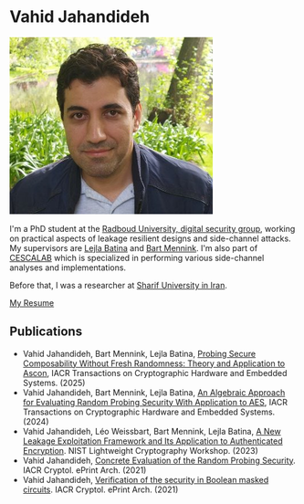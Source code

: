 # Vahid Jahandideh

![Vahid](vahid1.jpg)

I'm a PhD student at the [Radboud University, digital security group](https://www.ru.nl/dis/), working on practical aspects of leakage resilient  designs and side-channel attacks.
My supervisors are [Lejla Batina](https://www.cs.ru.nl/~lejla/) and [Bart Mennink](https://www.cs.ru.nl/~bmennink/). I'm also part of [CESCALAB](https://cescalab.cs.ru.nl/) which is specialized in performing various side-channel analyses and implementations.



Before that, I was a researcher at [Sharif University in Iran](https://en.sharif.edu/).

[My Resume](Vahid_Jahandideh_resume.pdf)



## Publications 
- Vahid Jahandideh, Bart Mennink, Lejla Batina, [Probing Secure Composability Without Fresh Randomness: Theory and Application to Ascon](https://tches.iacr.org/index.php/TCHES/article/view/12435/12163), IACR Transactions on Cryptographic Hardware and Embedded Systems. (2025) 
- Vahid Jahandideh, Bart Mennink, Lejla Batina, [An Algebraic Approach for Evaluating Random Probing Security With Application to AES](https://tches.iacr.org/index.php/TCHES/article/view/11806), IACR Transactions on Cryptographic Hardware and Embedded Systems. (2024)
- Vahid Jahandideh, Léo Weissbart, Bart Mennink, Lejla Batina, [A New Leakage Exploitation Framework and Its Application to Authenticated Encryption](https://csrc.nist.gov/csrc/media/Events/2023/lightweight-cryptography-workshop-2023/documents/accepted-papers/05-a-new-leakage-exploitation-framework.pdf). NIST Lightweight Cryptography Workshop. (2023)
- Vahid Jahandideh, [Concrete Evaluation of the Random Probing Security](https://eprint.iacr.org/2021/859). IACR Cryptol. ePrint Arch. (2021)
- Vahid Jahandideh, [Verification of the security in Boolean masked circuits](https://eprint.iacr.org/2021/860). IACR Cryptol. ePrint Arch. (2021)
